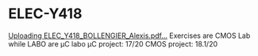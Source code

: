 # ELEC-Y418
[Uploading ELEC_Y418_BOLLENGIER_Alexis.pdf…]()
Exercises are CMOS Lab while LABO are µC labo
µC project: 17/20
CMOS project: 18.1/20 
